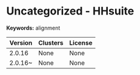 # Uncategorized - HHsuite



**Keywords:** alignment



| Version | Clusters | License |
| ------- | -------- | ------- |
| 2.0.16 | None | None |
| 2.0.16~ | None | None |
